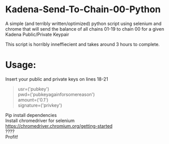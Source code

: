 # Kadena-Send-To-Chain-00-Python
A simple (and terribly written/optimized) python script using selenium and chrome that will send the balance of all chains 01-19 to chain 00 for a given Kadena Public/Private Keypair

This script is horribly inneffiecient and takes around 3 hours to complete. 


# Usage: 
Insert your public and private keys on lines 18-21 <br>
> usr=('pubkey') <br>
> pwd=('pubkeyagainforsomereason') <br>
> amount=('0.1')<br>
> signature=('privkey')<br>

Pip install dependencies <br>
Install chromedriver for selenium https://chromedriver.chromium.org/getting-started <br>
????<br>
Profit! <br> 
